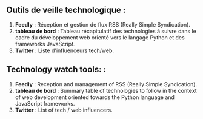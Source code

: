 Outils de veille technologique :
---------------------------------

1. **Feedly** : Réception et gestion de flux RSS (Really Simple Syndication).
2. **tableau de bord** : Tableau récapitulatif des technologies à suivre dans le cadre du développement web orienté vers le langage Python et des frameworks JavaScript.
3. **Twitter** : Liste d'influenceurs tech/web.


Technology watch tools: :
---------------------------------

1. **Feedly** : Reception and management of RSS  (Really Simple Syndication).
2. **tableau de bord** : Summary table of technologies to follow in the context of web development oriented towards the Python language and JavaScript frameworks.
3. **Twitter** : List of tech / web influencers.